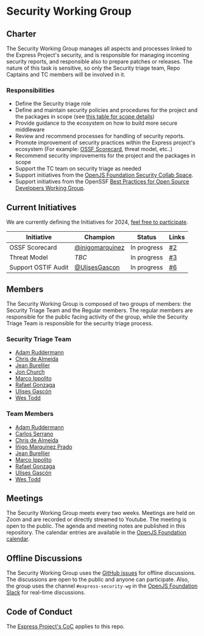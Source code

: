 # Security Working Group

## Charter

The Security Working Group manages all aspects and processes linked to the Express Project's security, and is responsible for managing incoming security reports, and responsible also to prepare patches or releases. The nature of this task is sensitive, so only the Security triage team, Repo Captains and TC members will be involved in it.

### Responsibilities

- Define the Security triage role
- Define and maintain security policies and procedures for the project and the packages in scope (see [this table for scope details](https://github.com/expressjs/security-wg/blob/main/docs/packages-in-scope.md))
- Provide guidance to the ecosystem on how to build more secure middleware
- Review and recommend processes for handling of security reports.
- Promote improvement of security practices within the Express project's ecosystem (For example: [OSSF Scorecard](https://github.com/expressjs/discussions/issues/162), threat model, etc..)
- Recommend security improvements for the project and the packages in scope
- Support the TC team on security triage as needed
- Support initiatives from the [OpenJS Foundation Security Collab Space](https://github.com/openjs-foundation/security-collab-space).
- Support initiatives from the OpenSSF [Best Practices for Open Source Developers Working Group](https://github.com/ossf/wg-best-practices-os-developers).

## Current Initiatives

We are currently defining the Initiatives for 2024, [feel free to participate](https://github.com/expressjs/security-wg/issues/1).

| Initiative | Champion | Status | Links |
|------------|----------|--------|-------|
| OSSF Scorecard | [@inigomarquinez](https://github.com/inigomarquinez) | In progress | [#2](https://github.com/expressjs/security-wg/issues/2)|
| Threat Model | _TBC_ | In progress | [#3](https://github.com/expressjs/security-wg/issues/3) |
| Support OSTIF Audit | [@UlisesGascon](https://github.com/ulisesgascon) | In progress | [#6](https://github.com/expressjs/security-wg/issues/6)

## Members

The Security Working Group is composed of two groups of members: the Security Triage Team and the Regular members. The regular members are responsible for the public facing activity of the group, while the Security Triage Team is responsible for the security triage process.

### Security Triage Team

- [Adam Ruddermann](https://github.com/ruddermann)
- [Chris de Almeida](https://github.com/ctcpip)
- [Jean Burellier](https://github.com/sheplu)
- [Jon Church](https://github.com/jonchurch)
- [Marco Ippolito](https://github.com/marco-ippolito)
- [Rafael Gonzaga](https://github.com/RafaelGSS)
- [Ulises Gascón](https://github.com/UlisesGascon)
- [Wes Todd](https://github.com/wesleytodd)

### Team Members
- [Adam Ruddermann](https://github.com/ruddermann)
- [Carlos Serrano](https://github.com/carpasse)
- [Chris de Almeida](https://github.com/ctcpip)
- [Íñigo Marquínez Prado](https://github.com/inigomarquinez)
- [Jean Burellier](https://github.com/sheplu)
- [Marco Ippolito](https://github.com/marco-ippolito)
- [Rafael Gonzaga](https://github.com/RafaelGSS)
- [Ulises Gascón](https://github.com/UlisesGascon)
- [Wes Todd](https://github.com/wesleytodd)

## Meetings

The Security Working Group meets every two weeks. Meetings are held on Zoom and are recorded or directly streamed to Youtube. The meeting is open to the public. The agenda and meeting notes are published in this repository. The calendar entries are available in the [OpenJS Foundation calendar](https://openjsf.org/collaboration).

## Offline Discussions

The Security Working Group uses the [GitHub issues](https://github.com/expressjs/security-wg/issues) for offline discussions. The discussions are open to the public and anyone can participate. Also, the group uses the channel `#express-security-wg` in the [OpenJS Foundation Slack](https://openjsf.org/collaboration) for real-time discussions.

## Code of Conduct

The [Express Project's CoC](https://github.com/expressjs/express/blob/master/Code-Of-Conduct.md) applies to this repo.
